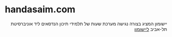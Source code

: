 <h1>handasaim.com</h1>
<div dir='rtl'>
יישומון המציג בצורה נגישה מערכת שעות של תלמידי תיכון הנדסאים ליד אוניברסיטת תל-אביב
<a href='yamb.pythonanywhere.com'>
ליישומון
</a>
</div>
